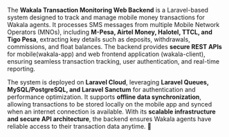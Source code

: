 The **Wakala Transaction Monitoring Web Backend** is a Laravel-based system designed to track and manage mobile money transactions for Wakala agents. It processes SMS messages from multiple Mobile Network Operators (MNOs), including **M-Pesa, Airtel Money, Halotel, TTCL, and Tigo Pesa**, extracting key details such as deposits, withdrawals, commissions, and float balances. The backend provides **secure REST APIs** for mobile(wakala-app) and web frontend application (wakala-client), ensuring seamless transaction tracking, user authentication, and real-time reporting.  

The system is deployed on **Laravel Cloud**, leveraging **Laravel Queues, MySQL/PostgreSQL, and Laravel Sanctum** for authentication and performance optimization. It supports **offline data synchronization**, allowing transactions to be stored locally on the mobile app and synced when an internet connection is available. With its **scalable infrastructure and secure API architecture**, the backend ensures Wakala agents have reliable access to their transaction data anytime. 🚀
